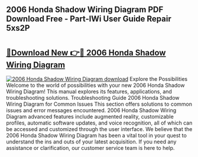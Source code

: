 ## 2006 Honda Shadow Wiring Diagram PDF Download Free - Part-lWi User Guide Repair 5xs2P

# <h2><a href="http://dfnadr.blite.top/?on=2006+Honda+Shadow+Wiring+Diagram">🔗Download New 👉🔴 2006 Honda Shadow Wiring Diagram</a></h2>

[![2006 Honda Shadow Wiring Diagram download](https://i.imgur.com/lujVjoI.png)](http://dfnadr.blite.top/?on=2006+Honda+Shadow+Wiring+Diagram)
Explore the Possibilities Welcome to the world of possibilities with your new 2006 Honda Shadow Wiring Diagram! This manual explores its features, applications, and troubleshooting solutions. Troubleshooting Guide 2006 Honda Shadow Wiring Diagram for Common Issues This section offers solutions to common issues and error messages encountered. 2006 Honda Shadow Wiring Diagram advanced features include augmented reality, customizable profiles, automatic software updates, and voice recognition, all of which can be accessed and customized through the user interface. We believe that the 2006 Honda Shadow Wiring Diagram has been a vital tool in your quest to understand the ins and outs of your latest acquisition. If you need any assistance or clarification, our customer service team is here to help.
